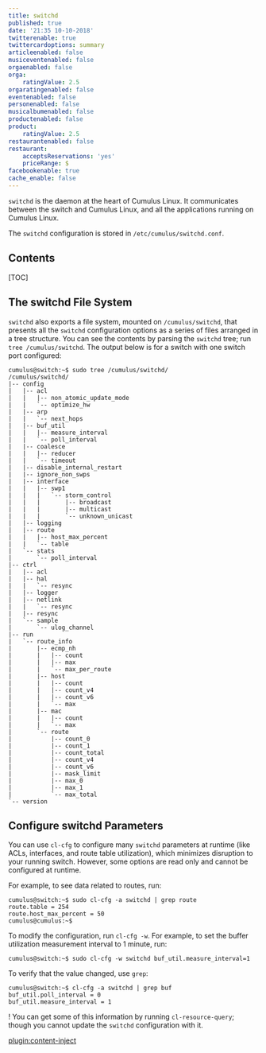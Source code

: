 ```yaml
---
title: switchd
published: true
date: '21:35 10-10-2018'
twitterenable: true
twittercardoptions: summary
articleenabled: false
musiceventenabled: false
orgaenabled: false
orga:
    ratingValue: 2.5
orgaratingenabled: false
eventenabled: false
personenabled: false
musicalbumenabled: false
productenabled: false
product:
    ratingValue: 2.5
restaurantenabled: false
restaurant:
    acceptsReservations: 'yes'
    priceRange: $
facebookenable: true
cache_enable: false
---
```


`switchd` is the daemon at the heart of Cumulus Linux. It communicates between the switch and Cumulus Linux, and all the applications running on Cumulus Linux.

The `switchd` configuration is stored in `/etc/cumulus/switchd.conf`.

## Contents

[TOC]

## The switchd File System

`switchd` also exports a file system, mounted on `/cumulus/switchd`, that presents all the `switchd` configuration options as a series of files arranged in a tree structure. You can see the contents by parsing the `switchd` tree; run `tree /cumulus/switchd`. The output below is for a switch with one switch port configured:

```
cumulus@switch:~$ sudo tree /cumulus/switchd/
/cumulus/switchd/
|-- config
|   |-- acl
|   |   |-- non_atomic_update_mode
|   |   `-- optimize_hw
|   |-- arp
|   |   `-- next_hops
|   |-- buf_util
|   |   |-- measure_interval
|   |   `-- poll_interval
|   |-- coalesce
|   |   |-- reducer
|   |   `-- timeout
|   |-- disable_internal_restart
|   |-- ignore_non_swps
|   |-- interface
|   |   |-- swp1
|   |   |   `-- storm_control
|   |   |       |-- broadcast
|   |   |       |-- multicast
|   |   |       `-- unknown_unicast
|   |-- logging
|   |-- route
|   |   |-- host_max_percent
|   |   `-- table
|   `-- stats
|       `-- poll_interval
|-- ctrl
|   |-- acl
|   |-- hal
|   |   `-- resync
|   |-- logger
|   |-- netlink
|   |   `-- resync
|   |-- resync
|   `-- sample
|       `-- ulog_channel
|-- run
|   `-- route_info
|       |-- ecmp_nh
|       |   |-- count
|       |   |-- max
|       |   `-- max_per_route
|       |-- host
|       |   |-- count
|       |   |-- count_v4
|       |   |-- count_v6
|       |   `-- max
|       |-- mac
|       |   |-- count
|       |   `-- max
|       `-- route
|           |-- count_0
|           |-- count_1
|           |-- count_total
|           |-- count_v4
|           |-- count_v6
|           |-- mask_limit
|           |-- max_0
|           |-- max_1
|           `-- max_total
`-- version
```

## Configure switchd Parameters

You can use `cl-cfg` to configure many `switchd` parameters at runtime (like ACLs, interfaces, and route table utilization), which minimizes disruption to your running switch. However, some options are read only and cannot be configured at runtime.

For example, to see data related to routes, run:

```
cumulus@switch:~$ sudo cl-cfg -a switchd | grep route
route.table = 254
route.host_max_percent = 50
cumulus@cumulus:~$
```

To modify the configuration, run `cl-cfg -w`. For example, to set the buffer utilization measurement interval to 1 minute, run:

```
cumulus@switch:~$ sudo cl-cfg -w switchd buf_util.measure_interval=1
```

To verify that the value changed, use `grep`:

```
cumulus@switch:~$ cl-cfg -a switchd | grep buf
buf_util.poll_interval = 0
buf_util.measure_interval = 1
```
! You can get some of this information by running `cl-resource-query`; though you cannot update the `switchd` configuration with it.

[plugin:content-inject](restart-switchd)